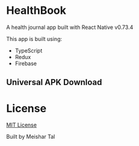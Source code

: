 # HealthBook
A health journal app built with React Native v0.73.4

This app is built using:
* TypeScript
* Redux
* Firebase

## Universal APK Download


# License
[MIT License](LICENSE)

Built by Meishar Tal
